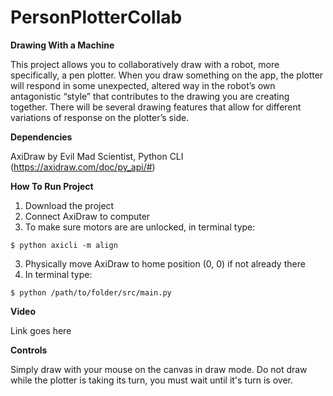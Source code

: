 # PersonPlotterCollab

**Drawing With a Machine**

This project allows you to collaboratively draw with a robot, more specifically, a pen plotter. When you draw something on the app, the plotter will respond in some unexpected, altered way in the robot’s own antagonistic “style” that contributes to the drawing you are creating together. There will be several drawing features that allow for different variations of response on the plotter’s side.

**Dependencies**

AxiDraw by Evil Mad Scientist, Python CLI (https://axidraw.com/doc/py_api/#)

**How To Run Project**

1. Download the project
2. Connect AxiDraw to computer
3. To make sure motors are are unlocked, in terminal type:
```
$ python axicli -m align
```
3. Physically move AxiDraw to home position (0, 0) if not already there
4. In terminal type:
```
$ python /path/to/folder/src/main.py
```
**Video**

Link goes here

**Controls**

Simply draw with your mouse on the canvas in draw mode. 
Do not draw while the plotter is taking its turn, you must wait until it's turn is over.


